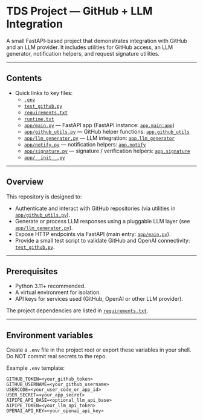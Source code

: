 # TDS Project — GitHub + LLM Integration

A small FastAPI-based project that demonstrates integration with GitHub and an LLM provider. It includes utilities for GitHub access, an LLM generator, notification helpers, and request signature utilities.

---

## Contents

- Quick links to key files:
  - [`.env`](.env)
  - [`test_github.py`](test_github.py)
  - [`requirements.txt`](requirements.txt)
  - [`runtime.txt`](runtime.txt)
  - [`app/main.py`](app/main.py) — FastAPI app (FastAPI instance: [`app.main:app`](app/main.py))
  - [`app/github_utils.py`](app/github_utils.py) — GitHub helper functions: [`app.github_utils`](app/github_utils.py)
  - [`app/llm_generator.py`](app/llm_generator.py) — LLM integration: [`app.llm_generator`](app/llm_generator.py)
  - [`app/notify.py`](app/notify.py) — notification helpers: [`app.notify`](app/notify.py)
  - [`app/signature.py`](app/signature.py) — signature / verification helpers: [`app.signature`](app/signature.py)
  - [`app/__init__.py`](app/__init__.py)

---

## Overview

This repository is designed to:
- Authenticate and interact with GitHub repositories (via utilities in [`app/github_utils.py`](app/github_utils.py)).
- Generate or process LLM responses using a pluggable LLM layer (see [`app/llm_generator.py`](app/llm_generator.py)).
- Expose HTTP endpoints via FastAPI (main entry: [`app/main.py`](app/main.py)).
- Provide a small test script to validate GitHub and OpenAI connectivity: [`test_github.py`](test_github.py).

---

## Prerequisites

- Python 3.11+ recommended.
- A virtual environment for isolation.
- API keys for services used (GitHub, OpenAI or other LLM provider).

The project dependencies are listed in [`requirements.txt`](requirements.txt).

---

## Environment variables

Create a `.env` file in the project root or export these variables in your shell. Do NOT commit real secrets to the repo.

Example `.env` template:

```env
GITHUB_TOKEN=<your_github_token>
GITHUB_USERNAME=<your_github_username>
USERCODE=<your_user_code_or_app_id>
USER_SECRET=<your_app_secret>
AIPIPE_API_BASE=<optional_llm_api_base>
AIPIPE_TOKEN=<your_llm_api_token>
OPENAI_API_KEY=<your_openai_api_key>